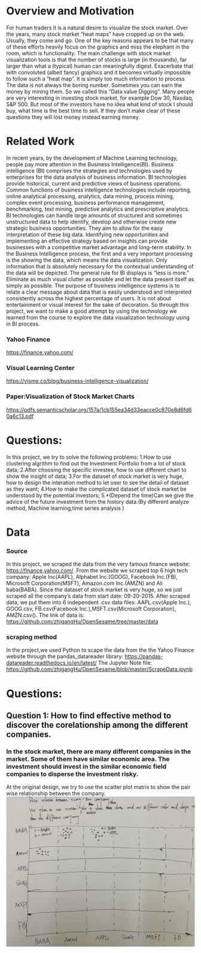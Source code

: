 # Overview and Motivation
For human traders it is a natural desire to visualize the stock market. Over the years, many stock market “heat maps” have cropped up on the web. Usually, they come and go. One of the key reasons appears to be that many of these efforts heavily focus on the graphics and miss the elephant in the room, which is functionality. The main challenge with stock market visualization tools is that the number of stocks is large (in thousands), far larger than what a (typical) human can meaningfully digest. Exacerbate that with convoluted (albeit fancy) graphics and it becomes virtually impossible to follow such a “heat map”. It is simply too much information to process
The data is not always the boring number. Sometimes you can earn the money by mining them. So we called this “Data value Digging”. 
Many people are very interesting in investing stock market, for example Dow 30, Nasdaq, S&P 500. But most of the investors have no idea what kind of stock I should buy, what time is the best time to sell. If they don’t make clear of these questions they will lost money instead earning money.

# Related Work
In recent years, by the development of Machine Learning technology, people pay more attention in the Business Intelligence(BI). Business intelligence (BI) comprises the strategies and technologies used by enterprises for the data analysis of business information. BI technologies provide historical, current and predictive views of business operations. Common functions of business intelligence technologies include reporting, online analytical processing, analytics, data mining, process mining, complex event processing, business performance management, benchmarking, text mining, predictive analytics and prescriptive analytics. BI technologies can handle large amounts of structured and sometimes unstructured data to help identify, develop and otherwise create new strategic business opportunities. They aim to allow for the easy interpretation of these big data. Identifying new opportunities and implementing an effective strategy based on insights can provide businesses with a competitive market advantage and long-term stability.
In the Business Intelligence process, the first and a very important processing is the showing the data, which means the data visualization. Only information that is absolutely necessary for the contextual understanding of the data will be depicted. The general rule for BI displays is “less is more.” Eliminate as much visual clutter as possible and let the data present itself as simply as possible. The purpose of business intelligence systems is to relate a clear message about data that is easily understood and interpreted consistently across the highest percentage of users. It is not about entertainment or visual interest for the sake of decoration. So through this project, we want to make a good attempt by using the technology we learned from the course to explore the data visualization technology using in BI process.
### Yahoo Finance
https://finance.yahoo.com/

### Visual Learning Center
https://visme.co/blog/business-intelligence-visualization/

### Paper:Visualization of Stock Market Charts
https://pdfs.semanticscholar.org/157a/1cb155ea34d33eacce0c870e8d6fd60a6c13.pdf

# Questions: 
 In this project, we try to solve the following problems:
 1.How to use clustering algrithm to find out the Investment Portfolio from a lot of stock data;
 2.After choosing the specific investee, how to use different chart to show the insight of data;
 3.For the dataset of stock market is very huge, how to design the interation method to let user to see the detail of dataset as they want;
 4.How to make the complicated dataset of stock market be understood by the potential investors;
 5.*(Depend the time)Can we give the advice of the future investment from the history data.(By different analyze method, Machine learning,time series analysis )

# Data

### Source
In this project, we scraped the data from the very famous finance website: https://finance.yahoo.com/ .From the website we scraped top 6 high tech company: Apple Inc(AAPL), Alphabet Inc.(GOOG), Facebook Inc.(FB), Microsoft Corporation(MSFT), Amazon.com Inc.(AMZN) and Ali baba(BABA).  Since the dataset of stock market is very huge, so we just scraped all the company’s data from start date: 09-20-2015. After scraped data, we put them into 6 independent .csv data files: AAPL.csv(Apple Inc.), GOOG.csv, FB.csv(Facebook Inc.),MSFT.csv(Microsoft Corporation), AMZN.csv().
The link of data is: 
https://github.com/zhigangHu/OpenSesame/tree/master/data

### scraping method
In the project,we used Python to scape the data from the the Yahoo Finance website through the pandas_datareader library:
https://pandas-datareader.readthedocs.io/en/latest/
The Jupyter Note file:
https://github.com/zhigangHu/OpenSesame/blob/master/ScrapeData.ipynb

# Questions:

## Question 1: How to find effective method to discover the corelationship among the different companies.
### In the stock market, there are many different companies in the market. Some of them have similar economic area. The investment should invest in the similar economic field companies to disperse the investment risky.
At the original design, we try to use the scatter plot matrix to show the pair wise relationship between the company.
![Image text](https://github.com/zhigangHu/OpenSesame/blob/master/OriginalDesign/IMG_20191111_230154.jpg)